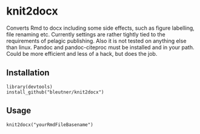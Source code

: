 knit2docx
=========
 
Converts Rmd to docx including some side effects, such as figure labelling, file renaming etc.
Currently settings  are rather tightly tied to the requirements of pelagic publishing. 
Also it is not tested on anything else than linux. Pandoc and pandoc-citeproc must be installed and in your path. 
Could be more efficient and less of a hack, but does the job. 

## Installation
    
    library(devtools)
    install_github("bleutner/knit2docx")
    
## Usage
    knit2docx("yourRmdFileBasename")
    
    
        

